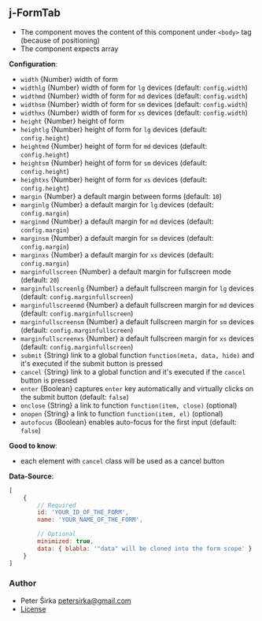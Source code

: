 ## j-FormTab

- The component moves the content of this component under `<body>` tag (because of positioning)
- The component expects array

__Configuration__:

- `width` {Number} width of form
- `widthlg` {Number} width of form for `lg` devices (default: `config.width`)
- `widthmd` {Number} width of form for `md` devices (default: `config.width`)
- `widthsm` {Number} width of form for `sm` devices (default: `config.width`)
- `widthxs` {Number} width of form for `xs` devices (default: `config.width`)
- `height` {Number} height of form
- `heightlg` {Number} height of form for `lg` devices (default: `config.height`)
- `heightmd` {Number} height of form for `md` devices (default: `config.height`)
- `heightsm` {Number} height of form for `sm` devices (default: `config.height`)
- `heightxs` {Number} height of form for `xs` devices (default: `config.height`)
- `margin` {Number} a default margin between forms (default: `10`)
- `marginlg` {Number} a default margin for `lg` devices (default: `config.margin`)
- `marginmd` {Number} a default margin for `md` devices (default: `config.margin`)
- `marginsm` {Number} a default margin for `sm` devices (default: `config.margin`)
- `marginxs` {Number} a default margin for `xs` devices (default: `config.margin`)
- `marginfullscreen` {Number} a default margin for fullscreen mode (default: `20`)
- `marginfullscreenlg` {Number} a default fullscreen margin for `lg` devices (default: `config.marginfullscreen`)
- `marginfullscreenmd` {Number} a default fullscreen margin for `md` devices (default: `config.marginfullscreen`)
- `marginfullscreensm` {Number} a default fullscreen margin for `sm` devices (default: `config.marginfullscreen`)
- `marginfullscreenxs` {Number} a default fullscreen margin for `xs` devices (default: `config.marginfullscreen`)
- `submit` {String} link to a global function `function(meta, data, hide)` and it's executed if the submit button is pressed
- `cancel` {String} link to a global function and it's executed if the `cancel` button is pressed
- `enter` {Boolean} captures `enter` key automatically and virtually clicks on the submit button (default: `false`)
- `onclose` {String} a link to function `function(item, close)` (optional)
- `onopen` {String} a link to function `function(item, el)` (optional)
- `autofocus` {Boolean} enables auto-focus for the first input (default: `false`)

__Good to know__:

- each element with `cancel` class will be used as a cancel button

__Data-Source__:

```javascript
[
	{
		// Required
		id: 'YOUR_ID_OF_THE_FORM',
		name: 'YOUR_NAME_OF_THE_FORM',

		// Optional
		minimized: true,
		data: { blabla: '"data" will be cloned into the form scope' }
	}
]
````

### Author

- Peter Širka <petersirka@gmail.com>
- [License](https://www.totaljs.com/licenses/)
